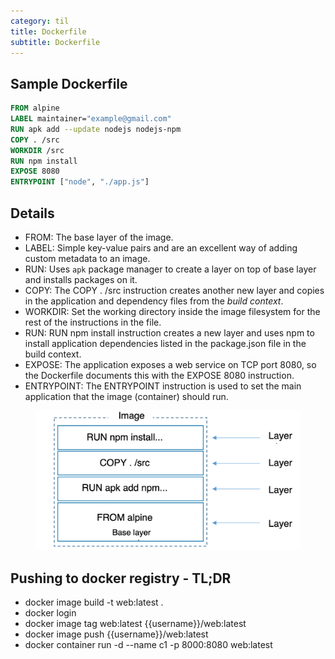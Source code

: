 ```yaml
---
category: til
title: Dockerfile
subtitle: Dockerfile
---
```


## Sample Dockerfile  
```Dockerfile
FROM alpine  
LABEL maintainer="example@gmail.com"  
RUN apk add --update nodejs nodejs-npm  
COPY . /src  
WORKDIR /src  
RUN npm install  
EXPOSE 8080  
ENTRYPOINT ["node", "./app.js"]  
```

## Details  
- FROM: The base layer of the image.  
- LABEL: Simple key-value pairs and are an excellent way of adding custom metadata to an image.  
- RUN: Uses `apk` package manager to create a layer on top of base layer and installs packages on it.  
- COPY: The COPY . /src instruction creates another new layer and copies in the application and dependency files from the *build context*.  
- WORKDIR: Set the working directory inside the image filesystem for the rest of the instructions in the file.  
- RUN: RUN npm install instruction creates a new layer and uses npm to install application dependencies listed in the package.json file in the build context.  
- EXPOSE: The application exposes a web service on TCP port 8080, so the Dockerfile documents this with the EXPOSE 8080 instruction.  
- ENTRYPOINT: The ENTRYPOINT instruction is used to set the main application that the image (container) should run.  

<figure>
<img src="/assets/img/docker_custom_image_layers.png" alt="docker_custom_image_layers"
title="docker custom image layers" />
</figure>


## Pushing to docker registry - TL;DR  
- docker image build -t web:latest .  
- docker login
- docker image tag web:latest \{\{username\}\}/web:latest  
- docker image push \{\{username\}\}/web:latest  
- docker container run -d --name c1 -p 8000:8080 web:latest  


